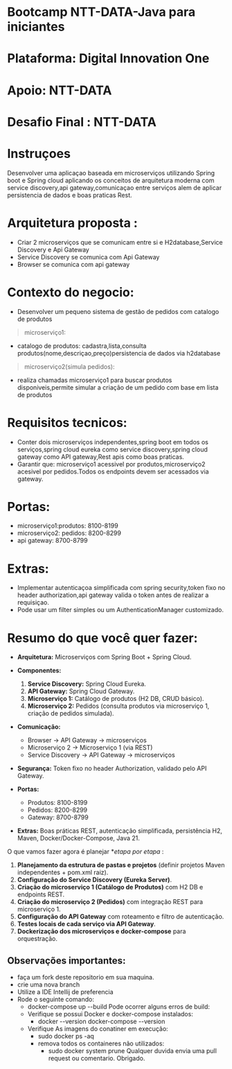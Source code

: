 # Bootcamp NTT-DATA-Java para iniciantes
# Plataforma: Digital Innovation One 
# Apoio: NTT-DATA

# Desafio Final : NTT-DATA

# Instruçoes
Desenvolver uma aplicaçao baseada em microserviços utilizando Spring boot e Spring cloud aplicando os conceitos de arquitetura moderna com service discovery,api gateway,comunicaçao entre serviços alem de aplicar persistencia de dados e boas praticas Rest.

# Arquitetura proposta :
- Criar 2 microserviços que se comunicam entre si e H2database,Service Discovery e Api Gateway
- Service Discovery se comunica com Api Gateway
- Browser se comunica com api gateway
# Contexto do negocio:
- Desenvolver um pequeno sistema de gestão de pedidos com catalogo de produtos
> microserviço1:
- catalogo de produtos: cadastra,lista,consulta produtos(nome,descriçao,preço)persistencia de dados via h2database
> microserviço2(simula pedidos):
- realiza chamadas microserviço1 para buscar produtos disponiveis,permite simular a criação de um pedido com base em lista de produtos

# Requisitos tecnicos:
- Conter dois microserviços independentes,spring boot em todos os serviços,spring cloud eureka como service discovery,spring cloud gateway como API gateway,Rest apis como boas praticas.
- Garantir que: microserviço1 acessivel por produtos,microserviço2 acesivel por pedidos.Todos os endpoints devem ser acessados via gateway.

# Portas:
- microserviço1:produtos: 8100-8199
- microserviço2: pedidos: 8200-8299
- api gateway: 8700-8799

# Extras:
- Implementar autenticaçoa simplificada com spring security,token fixo no header authorization,api gateway valida o token antes de realizar a requisiçao.
- Pode usar um filter simples ou um AuthenticationManager customizado.

# Resumo do que você quer fazer:

* **Arquitetura:** Microserviços com Spring Boot + Spring Cloud.
* **Componentes:**

    1. **Service Discovery:** Spring Cloud Eureka.
    2. **API Gateway:** Spring Cloud Gateway.
    3. **Microserviço 1:** Catálogo de produtos (H2 DB, CRUD básico).
    4. **Microserviço 2:** Pedidos (consulta produtos via microserviço 1, criação de pedidos simulada).
* **Comunicação:**

    * Browser → API Gateway → microserviços
    * Microserviço 2 → Microserviço 1 (via REST)
    * Service Discovery → API Gateway → microserviços
* **Segurança:** Token fixo no header Authorization, validado pelo API Gateway.
* **Portas:**

    * Produtos: 8100-8199
    * Pedidos: 8200-8299
    * Gateway: 8700-8799
* **Extras:** Boas práticas REST, autenticação simplificada, persistência H2, Maven, Docker/Docker-Compose, Java 21.

O que vamos fazer agora é planejar **etapa por etapa* :

1. **Planejamento da estrutura de pastas e projetos** (definir projetos Maven independentes + pom.xml raiz).
2. **Configuração do Service Discovery (Eureka Server)**.
3. **Criação do microserviço 1 (Catálogo de Produtos)** com H2 DB e endpoints REST.
4. **Criação do microserviço 2 (Pedidos)** com integração REST para microserviço 1.
5. **Configuração do API Gateway** com roteamento e filtro de autenticação.
6. **Testes locais de cada serviço via API Gateway**.
7. **Dockerização dos microserviços e docker-compose** para orquestração.

## Observações importantes:
- faça um fork deste repositorio em sua maquina.
- crie uma nova branch 
- Utilize a IDE Intellij de preferencia
- Rode o seguinte comando:
   - docker-compose up --build
Pode ocorrer alguns erros de build:
   - Verifique se possui Docker e docker-compose instalados: 
     - docker --version docker-compose --version
   - Verifique As imagens do conatiner em execução: 
     - sudo docker ps -aq
     - remova todos os containeres não utilizados:
       - sudo docker system prune 
Qualquer duvida envia uma pull request ou comentario.
Obrigado.
